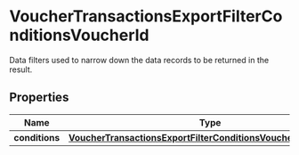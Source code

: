 

# VoucherTransactionsExportFilterConditionsVoucherId

Data filters used to narrow down the data records to be returned in the result.

## Properties

| Name | Type | Description |
|------------ | ------------- | ------------- |
|**conditions** | [**VoucherTransactionsExportFilterConditionsVoucherIdConditions**](VoucherTransactionsExportFilterConditionsVoucherIdConditions.md) |  |



